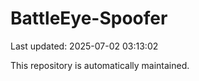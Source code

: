 # BattleEye-Spoofer

Last updated: 2025-07-02 03:13:02

This repository is automatically maintained.

